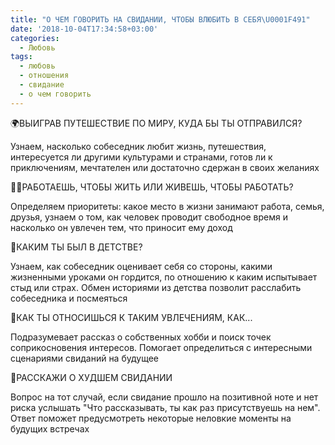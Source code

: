 ```yaml
---
title: "О ЧЕМ ГОВОРИТЬ НА СВИДАНИИ, ЧТОБЫ ВЛЮБИТЬ В СЕБЯ\U0001F491"
date: '2018-10-04T17:34:58+03:00'
categories:
  - Любовь
tags:
  - любовь
  - отношения
  - свидание
  - о чем говорить
---
```

🌍ВЫИГРАВ ПУТЕШЕСТВИЕ ПО МИРУ, КУДА БЫ ТЫ ОТПРАВИЛСЯ?

Узнаем, насколько собеседник любит жизнь, путешествия, интересуется ли другими культурами и странами, готов ли к приключениям, мечтателен или достаточно сдержан в своих желаниях



👨‍⚖️РАБОТАЕШЬ, ЧТОБЫ ЖИТЬ ИЛИ ЖИВЕШЬ, ЧТОБЫ РАБОТАТЬ?

Определяем приоритеты: какое место в жизни занимают работа, семья, друзья, узнаем о том, как человек проводит свободное время и насколько он увлечен тем, что приносит ему доход



👶КАКИМ ТЫ БЫЛ В ДЕТСТВЕ?

Узнаем, как собеседник оценивает себя со стороны, какими жизненными уроками он гордится, по отношению к каким испытывает стыд или страх. Обмен историями из детства позволит расслабить собеседника и посмеяться



💃КАК ТЫ ОТНОСИШЬСЯ К ТАКИМ УВЛЕЧЕНИЯМ, КАК...

Подразумевает рассказ о собственных хобби и поиск точек соприкосновения интересов. Помогает определиться с интересными сценариями свиданий на будущее



💩РАССКАЖИ О ХУДШЕМ СВИДАНИИ

Вопрос на тот случай, если свидание прошло на позитивной ноте и нет риска услышать "Что рассказывать, ты как раз присутствуешь на нем". Ответ поможет предусмотреть некоторые неловкие моменты на будущих встречах
